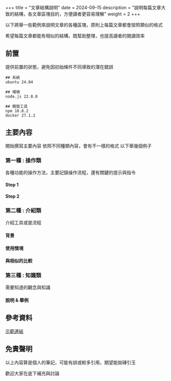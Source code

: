 +++
title = "文章結構說明"
date = 2024-09-15
description = "說明每篇文章大致的結構，各文章區塊目的，方便讀者更容易理解"
weight = 2
+++

以下將舉一些範例來說明文章的各種區塊，原則上每篇文章都會按照類似的格式

希望每篇文章都能有相似的結構，既幫助整理，也提高讀者的閱讀效率

## 前置

提供前置的狀態，避免因初始條件不同導致的潛在錯誤

```
## 系統
ubuntu 24.04

## 環境
node.js 22.8.0

## 開發工具
npm 10.8.2
docker 27.1.2
```

## 主要內容

開始撰寫主要內容
依照不同種類內容，會有不一樣的格式
以下舉幾個例子

### 第一種 : 操作類

各種功能的操作方法，主要記錄操作流程，還有關鍵的提示與指令

#### Step 1

#### Step 2


### 第二種 : 介紹類

介紹工具或是流程

#### 背景

#### 使用情境

#### 與相似的比較


### 第三種 : 知識類

需要知道的觀念與知識

#### 說明 & 舉例


## 參考資料
[示範連結](https://example.com)

## 免責聲明

以上內容算是個人的筆記，可能有誤或較多引用，期望能拋磚引玉

歡迎大家在底下補充與討論